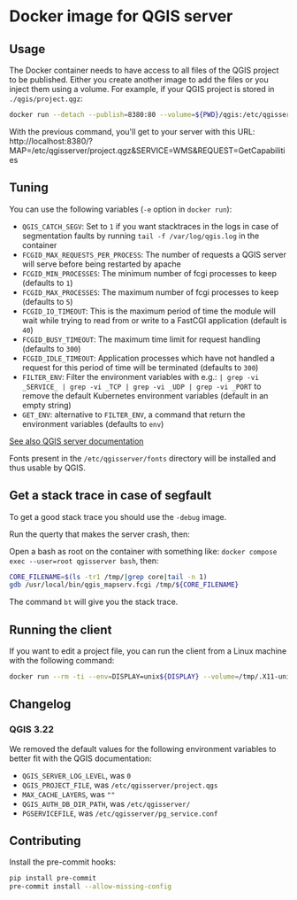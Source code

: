# Docker image for QGIS server

## Usage

The Docker container needs to have access to all files of the QGIS project to be published.
Either you create another image to add the files or you inject them using a volume.
For example, if your QGIS project is stored in `./qgis/project.qgz`:

```bash
docker run --detach --publish=8380:80 --volume=${PWD}/qgis:/etc/qgisserver camptocamp/qgis-server
```

With the previous command, you'll get to your server with this URL:
http://localhost:8380/?MAP=/etc/qgisserver/project.qgz&SERVICE=WMS&REQUEST=GetCapabilities

## Tuning

You can use the following variables (`-e` option in `docker run`):

- `QGIS_CATCH_SEGV`: Set to `1` if you want stacktraces in the logs in case of segmentation faults by running `tail -f /var/log/qgis.log` in the container
- `FCGID_MAX_REQUESTS_PER_PROCESS`: The number of requests a QGIS server will serve before being restarted by apache
- `FCGID_MIN_PROCESSES`: The minimum number of fcgi processes to keep (defaults to `1`)
- `FCGID_MAX_PROCESSES`: The maximum number of fcgi processes to keep (defaults to `5`)
- `FCGID_IO_TIMEOUT`: This is the maximum period of time the module will wait while trying to read from or
  write to a FastCGI application (default is `40`)
- `FCGID_BUSY_TIMEOUT`: The maximum time limit for request handling (defaults to `300`)
- `FCGID_IDLE_TIMEOUT`: Application processes which have not handled a request for
  this period of time will be terminated (defaults to `300`)
- `FILTER_ENV`: Filter the environment variables with e.g.:
  `| grep -vi _SERVICE_ | grep -vi _TCP | grep -vi _UDP | grep -vi _PORT` to remove the default
  Kubernetes environment variables (default in an empty string)
- `GET_ENV`: alternative to `FILTER_ENV`, a command that return the environment variables (defaults to `env`)

[See also QGIS server documentation](https://docs.qgis.org/latest/en/docs/server_manual/config.html?highlight=environment#environment-variables)

Fonts present in the `/etc/qgisserver/fonts` directory will be installed and thus usable by QGIS.

## Get a stack trace in case of segfault

To get a good stack trace you should use the `-debug` image.

Run the querty that makes the server crash, then:

Open a bash as root on the container with something like: `docker compose exec --user=root qgisserver bash`, then:

```bash
CORE_FILENAME=$(ls -tr1 /tmp/|grep core|tail -n 1)
gdb /usr/local/bin/qgis_mapserv.fcgi /tmp/${CORE_FILENAME}
```

The command `bt` will give you the stack trace.

## Running the client

If you want to edit a project file, you can run the client from a Linux machine with the following command:

```bash
docker run --rm -ti --env=DISPLAY=unix${DISPLAY} --volume=/tmp/.X11-unix:/tmp/.X11-unix --volume=${HOME}:${HOME} camptocamp/qgis-server:master-desktop
```

## Changelog

### QGIS 3.22

We removed the default values for the following environment variables to better fit with the QGIS documentation:

- `QGIS_SERVER_LOG_LEVEL`, was `0`
- `QGIS_PROJECT_FILE`, was `/etc/qgisserver/project.qgs`
- `MAX_CACHE_LAYERS`, was `""`
- `QGIS_AUTH_DB_DIR_PATH`, was `/etc/qgisserver/`
- `PGSERVICEFILE`, was `/etc/qgisserver/pg_service.conf`

## Contributing

Install the pre-commit hooks:

```bash
pip install pre-commit
pre-commit install --allow-missing-config
```
